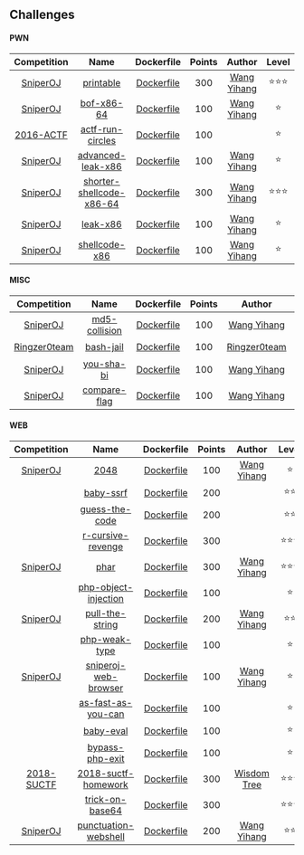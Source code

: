 ## Challenges

#### PWN

| Competition | Name | Dockerfile | Points | Author | Level |  
| :-: |:-: |:-: |:-: |:-: |:-: |  
|[SniperOJ](https://github.com/SniperOJ)|[printable](pwn#printable)|[Dockerfile](https://github.com/SniperOJ/Challenge-Dockerfiles/tree/master/pwn/printable)|300|[Wang Yihang](https://github.com/wangyihang)|:star::star::star:|  
|[SniperOJ](https://github.com/SniperOJ)|[bof-x86-64](pwn#bof-x86-64)|[Dockerfile](https://github.com/SniperOJ/Challenge-Dockerfiles/tree/master/pwn/bof-x86-64)|100|[Wang Yihang](https://github.com/wangyihang)|:star:|  
|[2016-ACTF]()|[actf-run-circles](pwn#actf-run-circles)|[Dockerfile](https://github.com/SniperOJ/Challenge-Dockerfiles/tree/master/pwn/actf-run-circles)|100|[]()|:star:|  
|[SniperOJ](https://github.com/SniperOJ)|[advanced-leak-x86](pwn#advanced-leak-x86)|[Dockerfile](https://github.com/SniperOJ/Challenge-Dockerfiles/tree/master/pwn/advanced-leak-x86)|100|[Wang Yihang](https://github.com/wangyihang)|:star:|  
|[SniperOJ](https://github.com/SniperOJ)|[shorter-shellcode-x86-64](pwn#shorter-shellcode-x86-64)|[Dockerfile](https://github.com/SniperOJ/Challenge-Dockerfiles/tree/master/pwn/shorter-shellcode-x86-64)|300|[Wang Yihang](https://github.com/wangyihang)|:star::star::star:|  
|[SniperOJ](https://github.com/SniperOJ)|[leak-x86](pwn#leak-x86)|[Dockerfile](https://github.com/SniperOJ/Challenge-Dockerfiles/tree/master/pwn/leak-x86)|100|[Wang Yihang](https://github.com/wangyihang)|:star:|  
|[SniperOJ](https://github.com/SniperOJ)|[shellcode-x86](pwn#shellcode-x86)|[Dockerfile](https://github.com/SniperOJ/Challenge-Dockerfiles/tree/master/pwn/shellcode-x86)|100|[Wang Yihang](https://github.com/wangyihang)|:star:|  

#### MISC

| Competition | Name | Dockerfile | Points | Author | Level |  
| :-: |:-: |:-: |:-: |:-: |:-: |  
|[SniperOJ](https://github.com/SniperOJ)|[md5-collision](misc#md5-collision)|[Dockerfile](https://github.com/SniperOJ/Challenge-Dockerfiles/tree/master/misc/md5-collision)|100|[Wang Yihang](https://github.com/wangyihang)|:star:|  
|[Ringzer0team](https://ringzer0team.com/)|[bash-jail](misc#bash-jail)|[Dockerfile](https://github.com/SniperOJ/Challenge-Dockerfiles/tree/master/misc/bash-jail)|100|[Ringzer0team](https://ringzer0team.com/)|:star:|  
|[SniperOJ](https://github.com/SniperOJ)|[you-sha-bi](misc#you-sha-bi)|[Dockerfile](https://github.com/SniperOJ/Challenge-Dockerfiles/tree/master/misc/you-sha-bi)|100|[Wang Yihang](https://github.com/wangyihang)|:star:|  
|[SniperOJ](https://github.com/SniperOJ)|[compare-flag](misc#compare-flag)|[Dockerfile](https://github.com/SniperOJ/Challenge-Dockerfiles/tree/master/misc/compare-flag)|100|[Wang Yihang](https://github.com/wangyihang)|:star:|  

#### WEB

| Competition | Name | Dockerfile | Points | Author | Level |  
| :-: |:-: |:-: |:-: |:-: |:-: |  
|[SniperOJ](https://github.com/SniperOJ)|[2048](web#2048)|[Dockerfile](https://github.com/SniperOJ/Challenge-Dockerfiles/tree/master/web/2048)|100|[Wang Yihang](https://github.com/wangyihang)|:star:|  
|[]()|[baby-ssrf](web#baby-ssrf)|[Dockerfile](https://github.com/SniperOJ/Challenge-Dockerfiles/tree/master/web/baby-ssrf)|200|[]()|:star::star:|  
|[]()|[guess-the-code](web#guess-the-code)|[Dockerfile](https://github.com/SniperOJ/Challenge-Dockerfiles/tree/master/web/guess-the-code)|200|[]()|:star::star:|  
|[]()|[r-cursive-revenge](web#r-cursive-revenge)|[Dockerfile](https://github.com/SniperOJ/Challenge-Dockerfiles/tree/master/web/r-cursive-revenge)|300|[]()|:star::star::star:|  
|[SniperOJ](https://github.com/SniperOJ)|[phar](web#phar)|[Dockerfile](https://github.com/SniperOJ/Challenge-Dockerfiles/tree/master/web/phar)|300|[Wang Yihang](https://github.com/wangyihang)|:star::star::star:|  
|[]()|[php-object-injection](web#php-object-injection)|[Dockerfile](https://github.com/SniperOJ/Challenge-Dockerfiles/tree/master/web/php-object-injection)|100|[]()|:star:|  
|[SniperOJ](https://github.com/SniperOJ)|[pull-the-string](web#pull-the-string)|[Dockerfile](https://github.com/SniperOJ/Challenge-Dockerfiles/tree/master/web/pull-the-string)|200|[Wang Yihang](https://github.com/wangyihang)|:star::star:|  
|[]()|[php-weak-type](web#php-weak-type)|[Dockerfile](https://github.com/SniperOJ/Challenge-Dockerfiles/tree/master/web/php-weak-type)|100|[]()|:star:|  
|[SniperOJ](https://github.com/SniperOJ)|[sniperoj-web-browser](web#sniperoj-web-browser)|[Dockerfile](https://github.com/SniperOJ/Challenge-Dockerfiles/tree/master/web/sniperoj-web-browser)|100|[Wang Yihang](https://github.com/wangyihang)|:star:|  
|[]()|[as-fast-as-you-can](web#as-fast-as-you-can)|[Dockerfile](https://github.com/SniperOJ/Challenge-Dockerfiles/tree/master/web/as-fast-as-you-can)|100|[]()|:star:|  
|[]()|[baby-eval](web#baby-eval)|[Dockerfile](https://github.com/SniperOJ/Challenge-Dockerfiles/tree/master/web/baby-eval)|100|[]()|:star:|  
|[]()|[bypass-php-exit](web#bypass-php-exit)|[Dockerfile](https://github.com/SniperOJ/Challenge-Dockerfiles/tree/master/web/bypass-php-exit)|100|[]()|:star:|  
|[2018-SUCTF](http://suctf.xctf.org.cn/)|[2018-suctf-homework](web#2018-suctf-homework)|[Dockerfile](https://github.com/SniperOJ/Challenge-Dockerfiles/tree/master/web/2018-suctf-homework)|300|[Wisdom Tree](https://laworigin.github.io/)|:star::star::star:|  
|[]()|[trick-on-base64](web#trick-on-base64)|[Dockerfile](https://github.com/SniperOJ/Challenge-Dockerfiles/tree/master/web/trick-on-base64)|300|[]()|:star::star::star:|  
|[SniperOJ](https://github.com/SniperOJ)|[punctuation-webshell](web#punctuation-webshell)|[Dockerfile](https://github.com/SniperOJ/Challenge-Dockerfiles/tree/master/web/punctuation-webshell)|200|[Wang Yihang](https://github.com/wangyihang)|:star::star:|  

